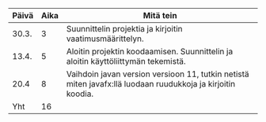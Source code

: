 Päivä | Aika | Mitä tein
----- | ---- | ---------
30.3. | 3 | Suunnittelin projektia ja kirjoitin vaatimusmäärittelyn.
13.4. | 5 | Aloitin projektin koodaamisen. Suunnittelin ja aloitin käyttöliittymän tekemistä.
20.4  | 8 | Vaihdoin javan version versioon 11, tutkin netistä miten javafx:llä luodaan ruudukkoja ja kirjoitin koodia. 
Yht | 16 |
